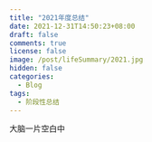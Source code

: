```yaml
---
title: "2021年度总结"
date: 2021-12-31T14:50:23+08:00
draft: false
comments: true
license: false
image: /post/lifeSummary/2021.jpg
hidden: false
categories:
  - Blog
tags:
  - 阶段性总结
---
```


大脑一片空白中